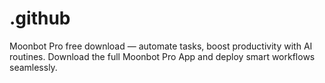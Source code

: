 # .github
Moonbot Pro free download — automate tasks, boost productivity with AI routines. Download the full Moonbot Pro App and deploy smart workflows seamlessly.
